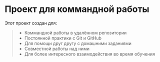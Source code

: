# Проект для коммандной работы

Этот проект создан для:
> * Коммандной работы в удалённом репозитории
> * Постоянной практики с Git и GitHub
> * Для помощи друг другу с домашними заданиями
> * Совместной работы над ними
> * Для более интересного взаимодействия во время обучения